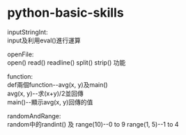 # python-basic-skills
inputStringInt:  
input及利用eval()進行運算  
  
openFile:  
open() read() readline() split() strip() 功能  
  
function:  
def兩個function--avg(x, y)及main()  
avg(x, y)--求(x+y)/2並回傳  
main()--顯示avg(x, y)回傳的值  
  
randomAndRange:  
random中的randint() 及 range(10)--0 to 9 range(1, 5)--1 to 4  
  
